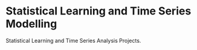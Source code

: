 # Statistical Learning and Time Series Modelling

Statistical Learning and Time Series Analysis Projects.

